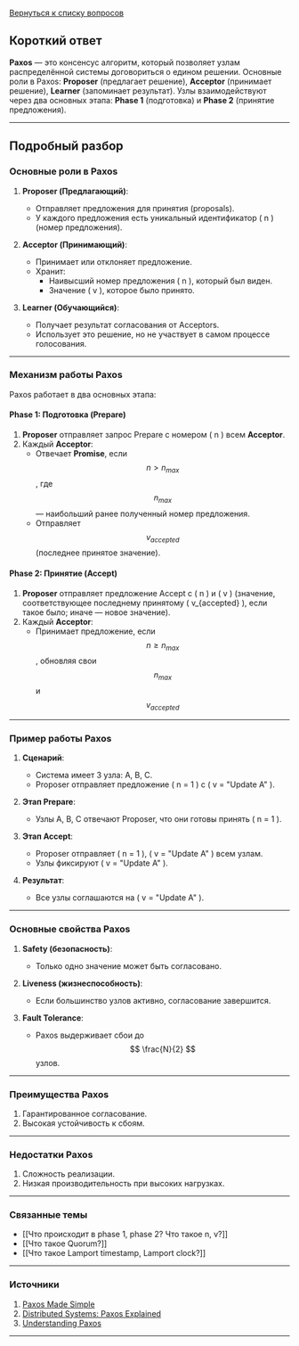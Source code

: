 [Вернуться к списку вопросов](3.%20Список%20вопросов)
## Короткий ответ

**Paxos** — это консенсус алгоритм, который позволяет узлам распределённой системы договориться о едином решении. Основные роли в Paxos: **Proposer** (предлагает решение), **Acceptor** (принимает решение), **Learner** (запоминает результат). Узлы взаимодействуют через два основных этапа: **Phase 1** (подготовка) и **Phase 2** (принятие предложения).

---

## Подробный разбор

### Основные роли в Paxos

1. **Proposer (Предлагающий)**:
   - Отправляет предложения для принятия (proposals).
   - У каждого предложения есть уникальный идентификатор \( n \) (номер предложения).

2. **Acceptor (Принимающий)**:
   - Принимает или отклоняет предложение.
   - Хранит:
     - Наивысший номер предложения \( n \), который был виден.
     - Значение \( v \), которое было принято.

3. **Learner (Обучающийся)**:
   - Получает результат согласования от Acceptors.
   - Использует это решение, но не участвует в самом процессе голосования.

---

### Механизм работы Paxos

Paxos работает в два основных этапа:

#### Phase 1: Подготовка (Prepare)

1. **Proposer** отправляет запрос Prepare с номером \( n \) всем **Acceptor**.
2. Каждый **Acceptor**:
   - Отвечает **Promise**, если $$ n > n_{max} $$, где $$ n_{max} $$ — наибольший ранее полученный номер предложения.
   - Отправляет $$ v_{accepted} $$ (последнее принятое значение).

#### Phase 2: Принятие (Accept)

1. **Proposer** отправляет предложение Accept с \( n \) и \( v \) (значение, соответствующее последнему принятому \( v_{accepted} \), если такое было; иначе — новое значение).
2. Каждый **Acceptor**:
   - Принимает предложение, если $$ n \geq n_{max} $$, обновляя свои $$ n_{max} $$ и $$ v_{accepted} $$

---

### Пример работы Paxos

1. **Сценарий**:
   - Система имеет 3 узла: A, B, C.
   - Proposer отправляет предложение \( n = 1 \) с \( v = "Update A" \).

2. **Этап Prepare**:
   - Узлы A, B, C отвечают Proposer, что они готовы принять \( n = 1 \).

3. **Этап Accept**:
   - Proposer отправляет \( n = 1 \), \( v = "Update A" \) всем узлам.
   - Узлы фиксируют \( v = "Update A" \).

4. **Результат**:
   - Все узлы соглашаются на \( v = "Update A" \).

---

### Основные свойства Paxos

1. **Safety (безопасность)**:
   - Только одно значение может быть согласовано.

2. **Liveness (жизнеспособность)**:
   - Если большинство узлов активно, согласование завершится.

3. **Fault Tolerance**:
   - Paxos выдерживает сбои до $$ \frac{N}{2} $$ узлов.

---

### Преимущества Paxos

1. Гарантированное согласование.
2. Высокая устойчивость к сбоям.

---

### Недостатки Paxos

1. Сложность реализации.
2. Низкая производительность при высоких нагрузках.

---

### Связанные темы

- [[Что происходит в phase 1, phase 2? Что такое n, v?]]
- [[Что такое Quorum?]]
- [[Что такое Lamport timestamp, Lamport clock?]]

---

### Источники

1. [Paxos Made Simple](https://lamport.azurewebsites.net/pubs/paxos-simple.pdf)
2. [Distributed Systems: Paxos Explained](https://distributed-systems.net)
3. [Understanding Paxos](https://jepsen.io/)

---